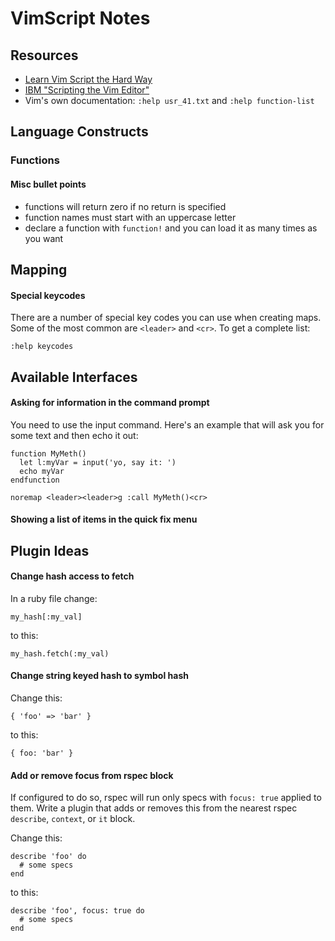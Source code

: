 # VimScript Notes

## Resources

* [Learn Vim Script the Hard Way](http://learnvimscriptthehardway.stevelosh.com/)
* [IBM "Scripting the Vim Editor"](http://www.ibm.com/developerworks/views/linux/libraryview.jsp?end_no=100&lcl_sort_order=asc&type_by=Articles&sort_order=desc&show_all=false&start_no=1&sort_by=Title&search_by=scripting+the+vim+editor&topic_by=All+topics+and+related+products&search_flag=true&show_abstract=true)
* Vim's own documentation: `:help usr_41.txt` and `:help function-list`

## Language Constructs

### Functions

#### Misc bullet points

* functions will return zero if no return is specified
* function names must start with an uppercase letter
* declare a function with `function!` and you can load it as many times as you want

## Mapping

#### Special keycodes

There are a number of special key codes you can use when creating maps.  Some of the most common are `<leader>` and `<cr>`.  To get a complete list:

    :help keycodes

## Available Interfaces

#### Asking for information in the command prompt

You need to use the input command.  Here's an example that will ask you for some text and then echo it out:

```
function MyMeth()
  let l:myVar = input('yo, say it: ')
  echo myVar
endfunction

noremap <leader><leader>g :call MyMeth()<cr>
```

#### Showing a list of items in the quick fix menu

## Plugin Ideas

#### Change hash access to fetch

In a ruby file change:

```
my_hash[:my_val]
``` 

to this:

```
my_hash.fetch(:my_val)
```

#### Change string keyed hash to symbol hash

Change this:

```
{ 'foo' => 'bar' }
```

to this:

```
{ foo: 'bar' }
```

#### Add or remove focus from rspec block

If configured to do so, rspec will run only specs with `focus: true` applied to them.  Write a plugin that adds or removes this from the nearest rspec `describe`, `context`, or `it` block.

Change this:

```
describe 'foo' do
  # some specs
end
```

to this:

```
describe 'foo', focus: true do
  # some specs
end
```
